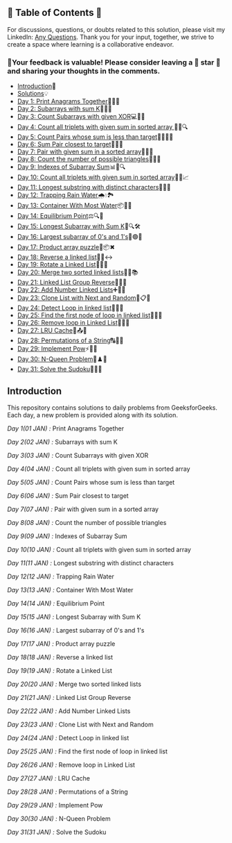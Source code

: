 ## 📜 Table of Contents 📜

For discussions, questions, or doubts related to this solution, please visit my LinkedIn: [Any Questions](https://www.linkedin.com/in/patel-hetkumar-sandipbhai-8b110525a/). Thank you for your input, together, we strive to create a space where learning is a collaborative endeavor.

### 🔮Your feedback is valuable! Please consider leaving a 🌟 star 🌟 and sharing your thoughts in the comments.

- [Introduction](https://github.com/Hunterdii/GeeksforGeeks-POTD/blob/main/README.md)📝
- [Solutions](https://github.com/Hunterdii/GeeksforGeeks-POTD/tree/main/January%202026%20GFG%20SOLUTION)💡
- [Day 1: Print Anagrams Together](<01(Jan)%20Print%20Anagrams%20Together.md>)🔡👥🤝
- [Day 2: Subarrays with sum K](<02(Jan)%20Subarrays%20with%20sum%20K.md>)🔢➕🎯
- [Day 3: Count Subarrays with given XOR](<03(Jan)%20Count%20Subarrays%20with%20given%20XOR.md>)💻🔢🧮
- [Day 4: Count all triplets with given sum in sorted array ](<04(Jan)%20Count%20all%20triplets%20with%20given%20sum%20in%20sorted%20array.md>)🔢🔽🔍
- [Day 5: Count Pairs whose sum is less than target](<05(Jan)%20Count%20Pairs%20whose%20sum%20is%20less%20than%20target.md>)👫🔢👨‍💻
- [Day 6: Sum Pair closest to target](<06(Jan)%20Sum%20Pair%20closest%20to%20target.md>)🎯💡🔢
- [Day 7: Pair with given sum in a sorted array](<07(Jan)%20Pair%20with%20given%20sum%20in%20a%20sorted%20array.md>)🔢🧮✅
- [Day 8: Count the number of possible triangles](<08(Jan)%20Count%20the%20number%20of%20possible%20triangles.md>)📐📏🧮
- [Day 9: Indexes of Subarray Sum](<09(Jan)%20Indexes%20of%20Subarray%20Sum.md>)📊📐🔍
- [Day 10: Count all triplets with given sum in sorted array](<10(Jan)%20Count%20distinct%20elements%20in%20every%20window.md>)🔢🎯📈
- [Day 11: Longest substring with distinct characters](<11(Jan)%20Longest%20substring%20with%20distinct%20characters.md>)🧵🔤🧠
- [Day 12: Trapping Rain Water](<12(Jan)%20Trapping%20Rain%20Water.md>)🌧️💧🏞️
- [Day 13: Container With Most Water](<13(Jan)%20Container%20With%20Most%20Water.md>)📦🌊📐
- [Day 14: Equilibrium Point](<14(Jan)%20Equilibrium%20Point.md>)⚖️🔍🧮
- [Day 15: Longest Subarray with Sum K](<15(Jan)%20Longest%20Subarray%20with%20Sum%20K.md>)🌟🔍🛠️
- [Day 16: Largest subarray of 0's and 1's](<16(Jan)%20Largest%20subarray%20of%200's%20and%201's.md>)🔢🟢🔴
- [Day 17: Product array puzzle](<17(Jan)%20Product%20array%20puzzle.md>)🧩📦✖
- [Day 18: Reverse a linked list](<18(Jan)%20Reverse%20a%20linked%20list.md>)🔄🔗↔️
- [Day 19: Rotate a Linked List](<19(Jan)%20Rotate%20a%20Linked%20List.md>)🚀🔄💫
- [Day 20: Merge two sorted linked lists](<20(Jan)%20Merge%20two%20sorted%20linked%20lists.md>)🔗➕📚
- [Day 21: Linked List Group Reverse](<21(Jan)%20Linked%20List%20Group%20Reverse.md>)🔗🔄🌀
- [Day 22: Add Number Linked Lists](<22(Jan)%20Add%20Number%20Linked%20Lists.md>)➕🔗🚀
- [Day 23: Clone List with Next and Random](<23(Jan)%20Clone%20List%20with%20Next%20and%20Random.md>)🔗📋🤔
- [Day 24: Detect Loop in linked list](<24(Jan)%20Detect%20Loop%20in%20linked%20list.md>)🔗🐍🚦
- [Day 25: Find the first node of loop in linked list](<25(Jan)%20Find%20the%20first%20node%20of%20loop%20in%20linked%20list.md>)🔗🔁🛑
- [Day 26: Remove loop in Linked List](<26(Jan)%20Remove%20loop%20in%20Linked%20List.md>)🔗🚫📃
- [Day 27: LRU Cache](<27(Jan)%20LRU%20Cache.md>)🔗📤💾
- [Day 28: Permutations of a String](<28(Jan)%20Permutations%20of%20a%20String.md>)🔠🔄🧩
- [Day 29: Implement Pow](<29(Jan)%20Implement%20Pow.md>)⚡🔢🚀
- [Day 30: N-Queen Problem](<30(Jan)%20N-Queen%20Problem.md>)👑♟️🔢
- [Day 31: Solve the Sudoku](<31(Jan)%20Solve%20the%20Sudoku.md>)🧩📝🎯

## Introduction

This repository contains solutions to daily problems from GeeksforGeeks. Each day, a new problem is provided along with its solution.

_Day 1(01 JAN) :_ Print Anagrams Together

_Day 2(02 JAN) :_ Subarrays with sum K

_Day 3(03 JAN) :_ Count Subarrays with given XOR

_Day 4(04 JAN) :_ Count all triplets with given sum in sorted array

_Day 5(05 JAN) :_ Count Pairs whose sum is less than target

_Day 6(06 JAN) :_ Sum Pair closest to target

_Day 7(07 JAN) :_ Pair with given sum in a sorted array

_Day 8(08 JAN) :_ Count the number of possible triangles

_Day 9(09 JAN) :_ Indexes of Subarray Sum

_Day 10(10 JAN) :_ Count all triplets with given sum in sorted array

_Day 11(11 JAN) :_ Longest substring with distinct characters

_Day 12(12 JAN) :_ Trapping Rain Water

_Day 13(13 JAN) :_ Container With Most Water

_Day 14(14 JAN) :_ Equilibrium Point

_Day 15(15 JAN) :_ Longest Subarray with Sum K

_Day 16(16 JAN) :_ Largest subarray of 0's and 1's

_Day 17(17 JAN) :_ Product array puzzle

_Day 18(18 JAN) :_ Reverse a linked list

_Day 19(19 JAN) :_ Rotate a Linked List

_Day 20(20 JAN) :_ Merge two sorted linked lists

_Day 21(21 JAN) :_ Linked List Group Reverse

_Day 22(22 JAN) :_ Add Number Linked Lists

_Day 23(23 JAN) :_ Clone List with Next and Random

_Day 24(24 JAN) :_ Detect Loop in linked list

_Day 25(25 JAN) :_ Find the first node of loop in linked list

_Day 26(26 JAN) :_ Remove loop in Linked List

_Day 27(27 JAN) :_ LRU Cache

_Day 28(28 JAN) :_ Permutations of a String

_Day 29(29 JAN) :_ Implement Pow

_Day 30(30 JAN) :_ N-Queen Problem

_Day 31(31 JAN) :_ Solve the Sudoku
